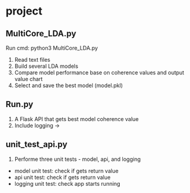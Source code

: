 # project

## MultiCore_LDA.py

Run cmd: python3 MultiCore_LDA.py

1. Read text files
2. Build several LDA models
3. Compare model performance base on coherence values and output value chart
4. Select and save the best model (model.pkl)

## Run.py

1. A Flask API that gets best model coherence value
2. Include logging -> 

## unit_test_api.py

1. Performe three unit tests - model, api, and logging
- model unit test: check if gets return value
- api unit test: check if gets return value
- logging unit test: check app starts running
